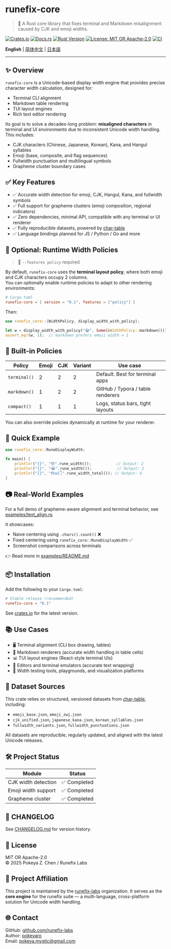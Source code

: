 # runefix-core

> 🎯 A Rust core library that fixes terminal and Markdown misalignment caused by CJK and emoji widths.

[![Crates.io](https://img.shields.io/crates/v/runefix-core)](https://crates.io/crates/runefix-core)
[![Docs.rs](https://img.shields.io/docsrs/runefix-core)](https://docs.rs/runefix-core)
[![Rust Version](https://img.shields.io/badge/rust-1.85%2B-orange)](https://www.rust-lang.org)
[![License: MIT OR Apache-2.0](https://img.shields.io/badge/license-MIT%20OR%20Apache--2.0-blue.svg)](./LICENSE)
[![CI](https://github.com/runefix-labs/runefix-core/actions/workflows/ci.yml/badge.svg?branch=master)](https://github.com/runefix-labs/runefix-core/actions/workflows/ci.yml)

**English** | [简体中文](./README_zh.md) | [日本語](./README_ja.md)

---

## ✨ Overview

`runefix-core` is a Unicode-based display width engine that provides precise character width calculation, designed for:

- Terminal CLI alignment 
- Markdown table rendering 
- TUI layout engines 
- Rich text editor rendering

Its goal is to solve a decades-long problem: **misaligned characters** in terminal and UI environments due to inconsistent Unicode width handling.
This includes:

- CJK characters (Chinese, Japanese, Korean), Kana, and Hangul syllables 
- Emoji (base, composite, and flag sequences)
- Fullwidth punctuation and multilingual symbols 
- Grapheme cluster boundary cases

## ✅ Key Features

- ✅ Accurate width detection for emoji, CJK, Hangul, Kana, and fullwidth symbols 
- ✅ Full support for grapheme clusters (emoji composition, regional indicators)
- ✅ Zero dependencies, minimal API, compatible with any terminal or UI renderer 
- ✅ Fully reproducible datasets, powered by [char-table](https://github.com/runefix-labs/char-table)
- ✅ Language bindings planned for JS / Python / Go and more

## 🧩 Optional: Runtime Width Policies

> 🧪 `--features policy` required

By default, `runefix-core` uses the **terminal layout policy**, where both emoji and CJK characters occupy 2 columns. \
You can optionally enable runtime policies to adapt to other rendering environments:
```toml
# Cargo.toml
runefix-core = { version = "0.1", features = ["policy"] }
```
Then:
```rust
use runefix_core::{WidthPolicy, display_width_with_policy};

let w = display_width_with_policy("😂", Some(&WidthPolicy::markdown()));
assert_eq!(w, 1);  // markdown prefers emoji width = 1
```

## 🧠 Built-in Policies

| Policy       | Emoji | CJK | Variant | Use case                          |
| ------------ | ----- | --- | ------- | --------------------------------- |
| `terminal()` | 2     | 2   | 2       | Default. Best for terminal apps   |
| `markdown()` | 1     | 2   | 2       | GitHub / Typora / table renderers |
| `compact()`  | 1     | 1   | 1       | Logs, status bars, tight layouts  |

You can also override policies dynamically at runtime for your renderer.

## 🚀 Quick Example

```rust
use runefix_core::RuneDisplayWidth;

fn main() {
    println!("{}", "你".rune_width());           // Output: 2
    println!("{}", "😂".rune_width());           // Output: 2
    println!("{}", "你a1👇".rune_width_total()); // Output: 6
}
```

## 📷 Real-World Examples

For a full demo of grapheme-aware alignment and terminal behavior, see [examples/text_align.rs](./examples/text_align.rs).

It showcases:

- Naive centering using `.chars().count()` ❌ 
- Fixed centering using `runefix_core::RuneDisplayWidth` ✅ 
- Screenshot comparisons across terminals

👉 Read more in [examples/README.md](./examples/README.md)

## 📦 Installation

Add the following to your `Cargo.toml`:

```toml
# Stable release (recommended)
runefix-core = "0.1"
```

See [crates.io](https://crates.io/crates/runefix-core) for the latest version.

## 📚 Use Cases

- 🖥️ Terminal alignment (CLI box drawing, tables)
- 🧾 Markdown renderers (accurate width handling in table cells)
- 📊 TUI layout engines (React-style terminal UIs)
- 📄 Editors and terminal emulators (accurate text wrapping)
- 🧩 Width testing tools, playgrounds, and visualization platforms

## 📁 Dataset Sources

This crate relies on structured, versioned datasets from  [char-table](https://github.com/runefix-labs/char-table), including:

- `emoji_base.json`, `emoji_zwj.json`
- `cjk_unified.json`, `japanese_kana.json`, `korean_syllables.json`
- `fullwidth_variants.json`, `fullwidth_punctuations.json`

All datasets are reproducible, regularly updated, and aligned with the latest Unicode releases.

## 🛠️ Project Status

| Module              | Status      |
| ------------------- | ----------- |
| CJK width detection | ✅ Completed |
| Emoji width support | ✅ Completed |
| Grapheme cluster    | ✅ Completed |

## 📌 CHANGELOG

See [CHANGELOG.md](./CHANGELOG.md) for version history.

## 🔖 License

MIT OR Apache-2.0  
© 2025 Pokeya Z. Chen / Runefix Labs

## 📣 Project Affiliation

This project is maintained by the [runefix-labs](https://github.com/runefix-labs) organization.
It serves as the **core engine** for the runefix suite — a multi-language, cross-platform solution for Unicode width handling.

## 🌐 Contact

GitHub: [github.com/runefix-labs](https://github.com/runefix-labs) \
Author: [pokeyaro](https://github.com/pokeyaro) \
Email: [pokeya.mystic@gmail.com](mailto:pokeya.mystic@gmail.com)
